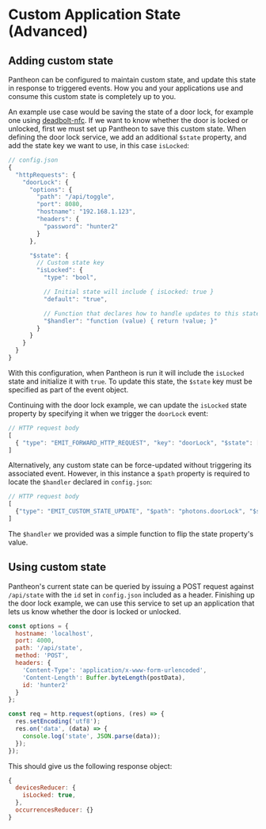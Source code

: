 # Custom Application State (Advanced)

## Adding custom state

Pantheon can be configured to maintain custom state, and update this state in response to triggered events.
How you and your applications use and consume this custom state is completely up to you.

An example use case would be saving the state of a door lock, for example one using [deadbolt-nfc](https://github.com/Nase00/deadbolt-nfc).
If we want to know whether the door is locked or unlocked, first we must set up Pantheon to save this custom state.
When defining the door lock service, we add an additional `$state` property,
and add the state key we want to use, in this case `isLocked`:

```js
// config.json
{
  "httpRequests": {
    "doorLock": {
      "options": {
        "path": "/api/toggle",
        "port": 8080,
        "hostname": "192.168.1.123",
        "headers": {
          "password": "hunter2"
        }
      },

      "$state": {
        // Custom state key
        "isLocked": {
          "type": "bool",

          // Initial state will include { isLocked: true }
          "default": "true",

          // Function that declares how to handle updates to this state property
          "$handler": "function (value) { return !value; }"
        }
      }
    }
  }
}
```

With this configuration, when Pantheon is run it will include the `isLocked` state and initialize it with `true`.
To update this state, the `$state` key must be specified as part of the event object.

Continuing with the door lock example, we can update the `isLocked` state property by specifying it when we trigger the `doorLock` event:

```js
// HTTP request body
[
  { "type": "EMIT_FORWARD_HTTP_REQUEST", "key": "doorLock", "$state": ["isLocked"] }
]
```

Alternatively, any custom state can be force-updated without triggering its associated event.
However, in this instance a `$path` property is required to locate the `$handler` declared in `config.json`:

```js
// HTTP request body
[
  {"type": "EMIT_CUSTOM_STATE_UPDATE", "$path": "photons.doorLock", "$state": ["isLocked"]}
]
```

The `$handler` we provided was a simple function to flip the state property's value.

## Using custom state

Pantheon's current state can be queried by issuing a POST request against `/api/state` with the `id` set in `config.json` included as a header.
Finishing up the door lock example, we can use this service to set up an application that lets us know whether the door is locked or unlocked.

```js
const options = {
  hostname: 'localhost',
  port: 4000,
  path: '/api/state',
  method: 'POST',
  headers: {
    'Content-Type': 'application/x-www-form-urlencoded',
    'Content-Length': Buffer.byteLength(postData),
    id: 'hunter2'
  }
};

const req = http.request(options, (res) => {
  res.setEncoding('utf8');
  res.on('data', (data) => {
    console.log('state', JSON.parse(data));
  });
});
```

This should give us the following response object:

```js
{
  devicesReducer: {
    isLocked: true,
  },
  occurrencesReducer: {}
}
```
